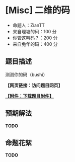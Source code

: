 # [Misc] 二维的码

- 命题人：ZianTT
- 来自理塘的码：100 分
- 你管这叫码？：200 分
- 来自兔年的码：400 分

## 题目描述

测测你的码（bushi）

**【网页链接：访问题目网页】**

**[【附件：下载题目附件】](attachment/xxxxxx)**

## 预期解法
__TODO__

## 命题花絮
__TODO__
